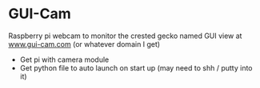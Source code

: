 # GUI-Cam
Raspberry pi webcam to monitor the crested gecko named GUI view at www.gui-cam.com (or whatever domain I get)

- Get pi with camera module
- Get python file to auto launch on start up (may need to shh / putty into it)
